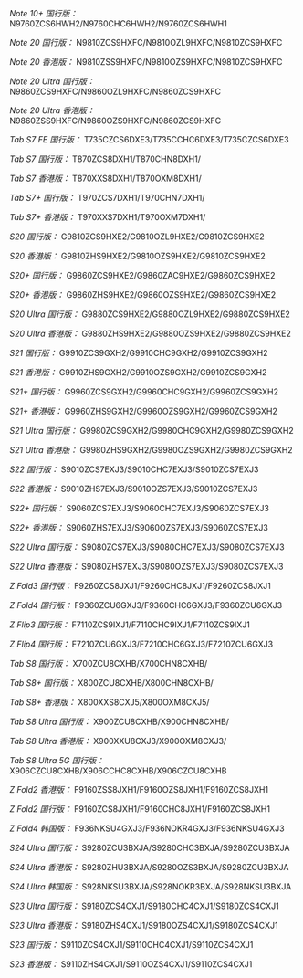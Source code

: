 *Note 10+ 国行版：*
N9760ZCS6HWH2/N9760CHC6HWH2/N9760ZCS6HWH1

*Note 20 国行版：*
N9810ZCS9HXFC/N9810OZL9HXFC/N9810ZCS9HXFC

*Note 20 香港版：*
N9810ZSS9HXFC/N9810OZS9HXFC/N9810ZCS9HXFC

*Note 20 Ultra 国行版：*
N9860ZCS9HXFC/N9860OZL9HXFC/N9860ZCS9HXFC

*Note 20 Ultra 香港版：*
N9860ZSS9HXFC/N9860OZS9HXFC/N9860ZCS9HXFC

*Tab S7 FE 国行版：*
T735CZCS6DXE3/T735CCHC6DXE3/T735CZCS6DXE3

*Tab S7 国行版：*
T870ZCS8DXH1/T870CHN8DXH1/

*Tab S7 香港版：*
T870XXS8DXH1/T870OXM8DXH1/

*Tab S7+ 国行版：*
T970ZCS7DXH1/T970CHN7DXH1/

*Tab S7+ 香港版：*
T970XXS7DXH1/T970OXM7DXH1/

*S20 国行版：*
G9810ZCS9HXE2/G9810OZL9HXE2/G9810ZCS9HXE2

*S20 香港版：*
G9810ZHS9HXE2/G9810OZS9HXE2/G9810ZCS9HXE2

*S20+ 国行版：*
G9860ZCS9HXE2/G9860ZAC9HXE2/G9860ZCS9HXE2

*S20+ 香港版：*
G9860ZHS9HXE2/G9860OZS9HXE2/G9860ZCS9HXE2

*S20 Ultra 国行版：*
G9880ZCS9HXE2/G9880OZL9HXE2/G9880ZCS9HXE2

*S20 Ultra 香港版：*
G9880ZHS9HXE2/G9880OZS9HXE2/G9880ZCS9HXE2

*S21 国行版：*
G9910ZCS9GXH2/G9910CHC9GXH2/G9910ZCS9GXH2

*S21 香港版：*
G9910ZHS9GXH2/G9910OZS9GXH2/G9910ZCS9GXH2

*S21+ 国行版：*
G9960ZCS9GXH2/G9960CHC9GXH2/G9960ZCS9GXH2

*S21+ 香港版：*
G9960ZHS9GXH2/G9960OZS9GXH2/G9960ZCS9GXH2

*S21 Ultra 国行版：*
G9980ZCS9GXH2/G9980CHC9GXH2/G9980ZCS9GXH2

*S21 Ultra 香港版：*
G9980ZHS9GXH2/G9980OZS9GXH2/G9980ZCS9GXH2

*S22 国行版：*
S9010ZCS7EXJ3/S9010CHC7EXJ3/S9010ZCS7EXJ3

*S22 香港版：*
S9010ZHS7EXJ3/S9010OZS7EXJ3/S9010ZCS7EXJ3

*S22+ 国行版：*
S9060ZCS7EXJ3/S9060CHC7EXJ3/S9060ZCS7EXJ3

*S22+ 香港版：*
S9060ZHS7EXJ3/S9060OZS7EXJ3/S9060ZCS7EXJ3

*S22 Ultra 国行版：*
S9080ZCS7EXJ3/S9080CHC7EXJ3/S9080ZCS7EXJ3

*S22 Ultra 香港版：*
S9080ZHS7EXJ3/S9080OZS7EXJ3/S9080ZCS7EXJ3

*Z Fold3 国行版：*
F9260ZCS8JXJ1/F9260CHC8JXJ1/F9260ZCS8JXJ1

*Z Fold4 国行版：*
F9360ZCU6GXJ3/F9360CHC6GXJ3/F9360ZCU6GXJ3

*Z Flip3 国行版：*
F7110ZCS9IXJ1/F7110CHC9IXJ1/F7110ZCS9IXJ1

*Z Flip4 国行版：*
F7210ZCU6GXJ3/F7210CHC6GXJ3/F7210ZCU6GXJ3

*Tab S8 国行版：*
X700ZCU8CXHB/X700CHN8CXHB/

*Tab S8+ 国行版：*
X800ZCU8CXHB/X800CHN8CXHB/

*Tab S8+ 香港版：*
X800XXS8CXJ5/X800OXM8CXJ5/

*Tab S8 Ultra 国行版：*
X900ZCU8CXHB/X900CHN8CXHB/

*Tab S8 Ultra 香港版：*
X900XXU8CXJ3/X900OXM8CXJ3/

*Tab S8 Ultra 5G 国行版：*
X906CZCU8CXHB/X906CCHC8CXHB/X906CZCU8CXHB

*Z Fold2 香港版：*
F9160ZSS8JXH1/F9160OZS8JXH1/F9160ZCS8JXH1

*Z Fold2 国行版：*
F9160ZCS8JXH1/F9160CHC8JXH1/F9160ZCS8JXH1

*Z Fold4 韩国版：*
F936NKSU4GXJ3/F936NOKR4GXJ3/F936NKSU4GXJ3

*S24 Ultra 国行版：*
S9280ZCU3BXJA/S9280CHC3BXJA/S9280ZCU3BXJA

*S24 Ultra 香港版：*
S9280ZHU3BXJA/S9280OZS3BXJA/S9280ZCU3BXJA

*S24 Ultra 韩国版：*
S928NKSU3BXJA/S928NOKR3BXJA/S928NKSU3BXJA

*S23 Ultra 国行版：*
S9180ZCS4CXJ1/S9180CHC4CXJ1/S9180ZCS4CXJ1

*S23 Ultra 香港版：*
S9180ZHS4CXJ1/S9180OZS4CXJ1/S9180ZCS4CXJ1

*S23 国行版：*
S9110ZCS4CXJ1/S9110CHC4CXJ1/S9110ZCS4CXJ1

*S23 香港版：*
S9110ZHS4CXJ1/S9110OZS4CXJ1/S9110ZCS4CXJ1

